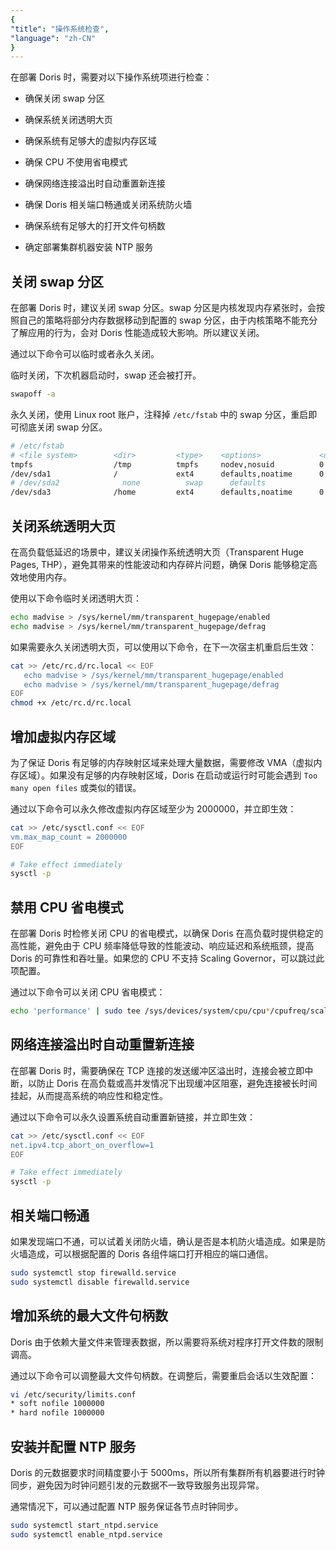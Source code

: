 ```yaml
---
{
"title": "操作系统检查",
"language": "zh-CN"
}
---
```


在部署 Doris 时，需要对以下操作系统项进行检查：

- 确保关闭 swap 分区
  
- 确保系统关闭透明大页
  
- 确保系统有足够大的虚拟内存区域
  
- 确保 CPU 不使用省电模式
  
- 确保网络连接溢出时自动重置新连接
    
- 确保 Doris 相关端口畅通或关闭系统防火墙
  
- 确保系统有足够大的打开文件句柄数
  
- 确定部署集群机器安装 NTP 服务

## 关闭 swap 分区

在部署 Doris 时，建议关闭 swap 分区。swap 分区是内核发现内存紧张时，会按照自己的策略将部分内存数据移动到配置的 swap 分区，由于内核策略不能充分了解应用的行为，会对 Doris 性能造成较大影响。所以建议关闭。

通过以下命令可以临时或者永久关闭。

临时关闭，下次机器启动时，swap 还会被打开。

```bash
swapoff -a
```

永久关闭，使用 Linux root 账户，注释掉 `/etc/fstab` 中的 swap 分区，重启即可彻底关闭 swap 分区。

```bash
# /etc/fstab
# <file system>        <dir>         <type>    <options>             <dump> <pass>
tmpfs                  /tmp          tmpfs     nodev,nosuid          0      0
/dev/sda1              /             ext4      defaults,noatime      0      1
# /dev/sda2              none          swap      defaults              0      0
/dev/sda3              /home         ext4      defaults,noatime      0      2
```

## 关闭系统透明大页

在高负载低延迟的场景中，建议关闭操作系统透明大页（Transparent Huge Pages, THP），避免其带来的性能波动和内存碎片问题，确保 Doris 能够稳定高效地使用内存。

使用以下命令临时关闭透明大页：

```bash
echo madvise > /sys/kernel/mm/transparent_hugepage/enabled
echo madvise > /sys/kernel/mm/transparent_hugepage/defrag
```

如果需要永久关闭透明大页，可以使用以下命令，在下一次宿主机重启后生效：

```bash
cat >> /etc/rc.d/rc.local << EOF
   echo madvise > /sys/kernel/mm/transparent_hugepage/enabled
   echo madvise > /sys/kernel/mm/transparent_hugepage/defrag
EOF
chmod +x /etc/rc.d/rc.local
```

## 增加虚拟内存区域

为了保证 Doris 有足够的内存映射区域来处理大量数据，需要修改 VMA（虚拟内存区域）。如果没有足够的内存映射区域，Doris 在启动或运行时可能会遇到 `Too many open files` 或类似的错误。

通过以下命令可以永久修改虚拟内存区域至少为 2000000，并立即生效：

```bash
cat >> /etc/sysctl.conf << EOF
vm.max_map_count = 2000000
EOF

# Take effect immediately
sysctl -p
```

## 禁用 CPU 省电模式

在部署 Doris 时检修关闭 CPU 的省电模式，以确保 Doris 在高负载时提供稳定的高性能，避免由于 CPU 频率降低导致的性能波动、响应延迟和系统瓶颈，提高 Doris 的可靠性和吞吐量。如果您的 CPU 不支持 Scaling Governor，可以跳过此项配置。

通过以下命令可以关闭 CPU 省电模式：

```bash
echo 'performance' | sudo tee /sys/devices/system/cpu/cpu*/cpufreq/scaling_governor
```

## 网络连接溢出时自动重置新连接

在部署 Doris 时，需要确保在 TCP 连接的发送缓冲区溢出时，连接会被立即中断，以防止 Doris 在高负载或高并发情况下出现缓冲区阻塞，避免连接被长时间挂起，从而提高系统的响应性和稳定性。

通过以下命令可以永久设置系统自动重置新链接，并立即生效：

```bash
cat >> /etc/sysctl.conf << EOF
net.ipv4.tcp_abort_on_overflow=1
EOF

# Take effect immediately
sysctl -p
```

## 相关端口畅通

如果发现端口不通，可以试着关闭防火墙，确认是否是本机防火墙造成。如果是防火墙造成，可以根据配置的 Doris 各组件端口打开相应的端口通信。

```bash
sudo systemctl stop firewalld.service
sudo systemctl disable firewalld.service
```

## 增加系统的最大文件句柄数

Doris 由于依赖大量文件来管理表数据，所以需要将系统对程序打开文件数的限制调高。

通过以下命令可以调整最大文件句柄数。在调整后，需要重启会话以生效配置：

```bash
vi /etc/security/limits.conf 
* soft nofile 1000000
* hard nofile 1000000
```

## 安装并配置 NTP 服务

Doris 的元数据要求时间精度要小于 5000ms，所以所有集群所有机器要进行时钟同步，避免因为时钟问题引发的元数据不一致导致服务出现异常。

通常情况下，可以通过配置 NTP 服务保证各节点时钟同步。

```bash
sudo systemctl start_ntpd.service
sudo systemctl enable_ntpd.service
```
